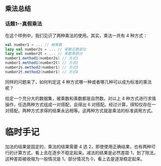 ## 乘法总结
### 话题1--真假乘法
在这个样例中，我们见识了两种乘法的使用。其实，乘法一共有 4 种方式：
```scala
val number1 = ... // 被乘数
lazy val number2s = ... // 乘数正数部分
lazy val number2t = ... // 乘数零部分
number1.method1(number2s) // 方式1
number1.method1(number2t) // 方式2
number2s.method2(number1) // 方式3
number2t.method2(number1) // 方式4
```
同样的问题来了，如何判定这 4 种方式哪一种或者哪几种可以成为标准的乘法呢？

给定一个充分大的数据集，被乘数和乘数都是自然数。对以上 4 种方式进行求值操作，任选两种方式组成一对搭配，会得出 6 对搭配。经过计算，得知仅存在一对搭配，两种方式求得的结果永远相等。这两种方式就是乘法的标准调用方式。

# 临时手记
加法的结果是固定的，乘法的结果需要 4 选 2，即使使用正确结果，也有两种可行的计算方式，看上去在逐步不稳定起来。减法的结果是必然差距 1，到了除法，这种差距被收缩为一般情况是 1，部分情况为 0，看上去是逐渐稳定起来。
